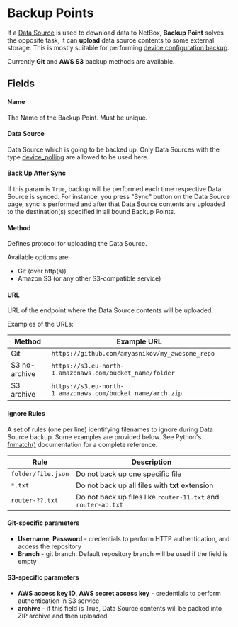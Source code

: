# Backup Points

If a [Data Source](https://netboxlabs.com/docs/netbox/en/stable/models/core/datasource/) is used to download data to NetBox, **Backup Point** solves the opposite task, it can **upload** data source contents to some external storage. This is mostly suitable for performing [device configuration backup](../features/config_backup.md).

Currently **Git** and **AWS S3** backup methods are available.

## Fields

#### Name
The Name of the Backup Point. Must be unique.

#### Data Source
Data Source which is going to be backed up. Only Data Sources with  the type [device_polling](datasources.md) are allowed to be used here.

#### Back Up After Sync
If this param is `True`, backup will be performed each time respective Data Source is synced. For instance, you press "Sync" button on the Data Source page, sync is performed and after that Data Source contents are uploaded to the destination(s) specified in all bound Backup Points.

#### Method
Defines protocol for uploading the Data Source.

Available options are:

* Git (over http(s))
* Amazon S3 (or any other S3-compatible service)

#### URL
URL of the endpoint where the Data Source contents will be uploaded.

Examples of the URLs:

| Method        | Example URL                                                |
|---------------|------------------------------------------------------------|
| Git           | `https://github.com/amyasnikov/my_awesome_repo`            |
| S3 no-archive | `https://s3.eu-north-1.amazonaws.com/bucket_name/folder`   |
| S3 archive    | `https://s3.eu-north-1.amazonaws.com/bucket_name/arch.zip` |


#### Ignore Rules
A set of rules (one per line) identifying filenames to ignore during Data Source backup. Some examples are provided below. See Python's [fnmatch()](https://docs.python.org/3/library/fnmatch.html) documentation for a complete reference.

| Rule               | Description                                                  |
|--------------------|--------------------------------------------------------------|
| `folder/file.json` | Do not back up one specific file                             |
| `*.txt`            | Do not back up all files with **txt** extension              |
| `router-??.txt`    | Do not back up files like `router-11.txt` and `router-ab.txt` |


#### Git-specific parameters
* **Username**, **Password** - credentials to perform HTTP authentication, and access the repository
* **Branch** - git branch. Default repository branch will be used if the field is empty

#### S3-specific parameters
* **AWS access key ID**, **AWS secret access key** - credentials to perform authentication in S3 service
* **archive** - if this field is True, Data Source contents will be packed into ZIP archive and then uploaded
